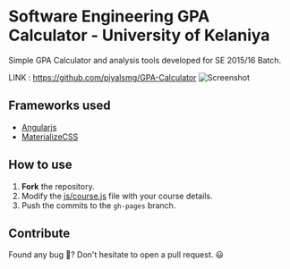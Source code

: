 # Software Engineering GPA Calculator - University of Kelaniya

Simple GPA Calculator and analysis tools developed for SE 2015/16 Batch.

LINK : https://github.com/piyalsmg/GPA-Calculator
![Screenshot](https://i.imgur.com/neS6R6f.png)

## Frameworks used

- [Angularjs](https://angularjs.org)
- [MaterializeCSS](https://materializecss.com)

## How to use

1. **Fork** the repository.
2. Modify the [js/course.js](js/course.js) file with your course details.
3. Push the commits to the `gh-pages` branch.

## Contribute

Found any bug 🐞? Don't hesitate to open a pull request. 😃
